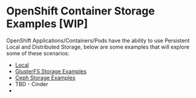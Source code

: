 # OpenShift Container Storage Examples  [WIP]

OpenShift Applications/Containers/Pods have the ability to use Persistent Local and Distributed Storage, below are some examples that will explore some of these scenarios:

* [Local](./local-storage-examples)
* [GlusterFS Storage Examples](./gluster-examples)
* [Ceph Storage Examples](./ceph-examples)
* TBD - Cinder
* 

